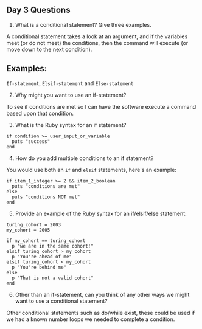 ## Day 3 Questions

1. What is a conditional statement? Give three examples.

A conditional statement takes a look at an argument, and if the variables meet (or do not meet) the conditions, then the command will execute (or move down to the next condition).

## Examples:

`If-statement`, `Elsif-statement` and `Else-statement`

2. Why might you want to use an if-statement?

To see if conditions are met so I can have the software execute a command based upon that condition.

3. What is the Ruby syntax for an if statement?
```
if condition >= user_input_or_variable
  puts "success"
end
```
4. How do you add multiple conditions to an if statement?

You would use both an `if` and `elsif` statements, here's an example:
```
if item_1_integer >= 2 && item_2_boolean
  puts "conditions are met"
else
  puts "conditions NOT met"
end
```

5. Provide an example of the Ruby syntax for an if/elsif/else statement:
```
turing_cohort = 2003
my_cohort = 2005

if my_cohort == turing_cohort
  p "we are in the same cohort!"
elsif turing_cohort > my_cohort
  p "You're ahead of me"
elsif turing_cohort < my_cohort
  p "You're behind me"
else
  p "That is not a valid cohort"
end
```
6. Other than an if-statement, can you think of any other ways we might want to use a conditional statement?

Other conditional statements such as do/while exist, these could be used if we had a known number loops we needed to complete a condition.
